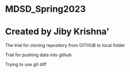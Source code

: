 
# MDSD_Spring2023
# Created by Jiby Krishna'

The trial for cloning repository from GITHUB to local folder

Trial for pushing data into github

Trying to use git diff

